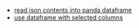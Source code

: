 - [read json contents into panda dataframe](https://realpython.com/pandas-read-write-files/#json-files)
- [use dataframe with selected columns](https://www.eEarthdatascience.org/courses/intro-to-earth-data-science/scientific-data-structures-python/pandas-dataframes/indexing-filtering-data-pandas-dataframes/#:~:text=This%20feature%20of%20pandas%20dataframes,and%20then%20use%20the%20attribute%20.)
